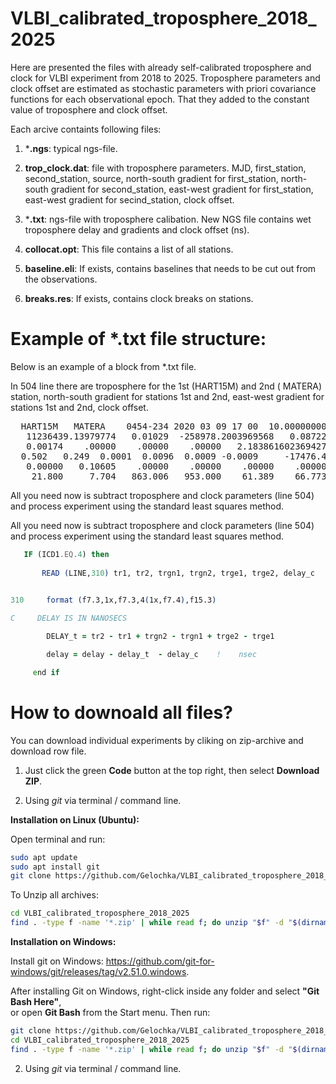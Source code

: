 # VLBI_calibrated_troposphere_2018_2025 
   

Here are presented the files with already self-calibrated troposphere and clock for VLBI experiment from 2018 to 2025. Troposphere parameters and clock offset
are estimated as stochastic parameters with
priori covariance functions for each
observational epoch. That they added to the constant value of troposphere and clock offset.

Each arcive containts following files:
1) ***.ngs**: typical ngs-file.
2) **trop_clock.dat**: file with troposphere parameters. 
MJD, first_station, second_station, source,  north-south gradient for first_station, north-south gradient for second_station,   east-west gradient for first_station,
 east-west gradient for secind_station, clock offset.

4) ***.txt**: ngs-file  with troposphere calibation. New NGS file contains wet troposphere delay and
gradients and clock offset (ns).
5) **collocat.opt**: This file contains a list of all stations.
6) **baseline.eli**: If exists, contains baselines that needs to be cut out from the observations.
7) **breaks.res**:  If exists, contains  clock breaks on stations.

#  Example of *.txt file structure:
Below is an example of a block from  *.txt file. 

In 504 line there are troposphere for the 1st  ‭(HART15M) and 2nd  ‭( MATERA) station, north-south gradient for stations 1st and 2nd, 
east-west gradient for stations 1st and 2nd, clock offset.

<pre>  HART15M   MATERA    0454-234 2020 03 09 17 00  10.0000000000               501                
   11236439.13979774   0.01029  -258978.2003969568   0.08722 0      I        502                
   0.00174    .00000    .00000    .00000   2.183861602369427       0.0       503  
  0.502   0.249  0.0001  0.0096  0.0009 -0.0009     -17476.438               504
   0.00000   0.10605    .00000    .00000    .00000    .00000                 505                
    21.800     7.704   863.006   953.000    61.389    66.773 0 0             506 </pre>  

All you need now is subtract  troposphere and clock parameters (line 504) and process experiment using the standard least squares method.

All you need now is subtract  troposphere and clock parameters (line 504) and process experiment using the standard least squares method.
 ```fortran  
    IF (ICD1.EQ.4) then
      
        READ (LINE,310) tr1, tr2, trgn1, trgn2, trge1, trge2, delay_c
        

310     format (f7.3,1x,f7.3,4(1x,f7.4),f15.3)

C     DELAY IS IN NANOSECS

         DELAY_t = tr2 - tr1 + trgn2 - trgn1 + trge2 - trge1                    !  delay in nsec

         delay = delay - delay_t  - delay_c    !    nsec     

      end if 
 ```

# How to downoald all files?
 You can download individual experiments by cliking on zip-archive and download row file.

1)  Just click the green **Code** button at the top right, then select **Download ZIP**.

2) Using *git* via terminal / command line.

**Installation on Linux (Ubuntu):**

Open terminal and run:

```bash
sudo apt update
sudo apt install git
git clone https://github.com/Gelochka/VLBI_calibrated_troposphere_2018_2025.git
```
To Unzip all archives: 

```bash
cd VLBI_calibrated_troposphere_2018_2025
find . -type f -name '*.zip' | while read f; do unzip "$f" -d "$(dirname "$f")"; done
```
 **Installation on Windows:**

Install git on Windows: https://github.com/git-for-windows/git/releases/tag/v2.51.0.windows.

After installing Git on Windows, right-click inside any folder and select **"Git Bash Here"**,  
or open **Git Bash** from the Start menu. Then run:

```bash
git clone https://github.com/Gelochka/VLBI_calibrated_troposphere_2018_2025.git
cd VLBI_calibrated_troposphere_2018_2025
find . -type f -name '*.zip' | while read f; do unzip "$f" -d "$(dirname "$f")"; done
```

2) Using *git* via terminal / command line.
